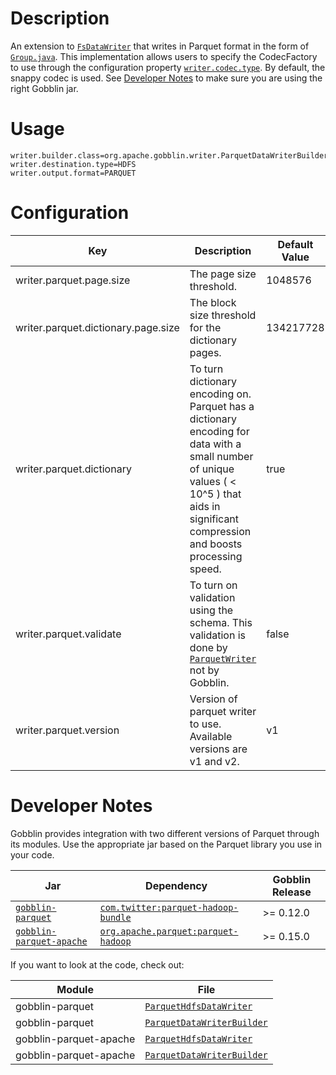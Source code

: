 # Description

An extension to [`FsDataWriter`](https://github.com/apache/incubator-gobblin/blob/master/gobblin-core/src/main/java/org/apache/gobblin/writer/FsDataWriter.java) that writes in Parquet format in the form of [`Group.java`](https://github.com/apache/parquet-mr/blob/master/parquet-column/src/main/java/org/apache/parquet/example/data/Group.java). This implementation allows users to specify the CodecFactory to use through the configuration property [`writer.codec.type`](https://gobblin.readthedocs.io/en/latest/user-guide/Configuration-Properties-Glossary/#writercodectype). By default, the snappy codec is used. See [Developer Notes](#developer-notes) to make sure you are using the right Gobblin jar.

# Usage
```
writer.builder.class=org.apache.gobblin.writer.ParquetDataWriterBuilder
writer.destination.type=HDFS
writer.output.format=PARQUET
```


# Configuration

| Key                    | Description | Default Value | Required |
|------------------------|-------------|---------------|----------|
| writer.parquet.page.size | The page size threshold. | 1048576 | No |
| writer.parquet.dictionary.page.size | The block size threshold for the dictionary pages. | 134217728 | No |
| writer.parquet.dictionary | To turn dictionary encoding on. Parquet has a dictionary encoding for data with a small number of unique values ( < 10^5 ) that aids in significant compression and boosts processing speed. | true | No |
| writer.parquet.validate | To turn on validation using the schema. This validation is done by [`ParquetWriter`](https://github.com/apache/parquet-mr/blob/master/parquet-hadoop/src/main/java/org/apache/parquet/hadoop/ParquetWriter.java) not by Gobblin. | false | No |
| writer.parquet.version | Version of parquet writer to use. Available versions are v1 and v2. | v1 | No |

# Developer Notes

Gobblin provides integration with two different versions of Parquet through its modules. Use the appropriate jar based on the Parquet library you use in your code.

| Jar | Dependency | Gobblin Release |
|-----|-------------|--------|
| [`gobblin-parquet`](https://mvnrepository.com/artifact/org.apache.gobblin/gobblin-parquet) | [`com.twitter:parquet-hadoop-bundle`](https://mvnrepository.com/artifact/com.twitter/parquet-hadoop-bundle) | >= 0.12.0 |
| [`gobblin-parquet-apache`](https://mvnrepository.com/artifact/org.apache.gobblin/gobblin-parquet-apache) | [`org.apache.parquet:parquet-hadoop`](https://mvnrepository.com/artifact/org.apache.parquet/parquet-hadoop) | >= 0.15.0 |

If you want to look at the code, check out:

| Module | File |
| ------ | ---- |
| gobblin-parquet | [`ParquetHdfsDataWriter`](https://github.com/apache/incubator-gobblin/blob/master/gobblin-modules/gobblin-parquet/src/main/java/org/apache/gobblin/writer/ParquetHdfsDataWriter.java) |
| gobblin-parquet | [`ParquetDataWriterBuilder`](https://github.com/apache/incubator-gobblin/blob/master/gobblin-modules/gobblin-parquet/src/main/java/org/apache/gobblin/writer/ParquetDataWriterBuilder.java) |
| gobblin-parquet-apache | [`ParquetHdfsDataWriter`](https://github.com/apache/incubator-gobblin/blob/master/gobblin-modules/gobblin-parquet-apache/src/main/java/org/apache/gobblin/writer/ParquetHdfsDataWriter.java) |
| gobblin-parquet-apache | [`ParquetDataWriterBuilder`](https://github.com/apache/incubator-gobblin/blob/master/gobblin-modules/gobblin-parquet-apache/src/main/java/org/apache/gobblin/writer/ParquetDataWriterBuilder.java) |
